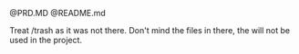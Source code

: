@PRD.MD
@README.md

Treat /trash as it was not there. Don't mind the files in there, the will not be used in the project.

